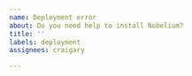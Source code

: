 ```yaml
---
name: Deployment error
about: Do you need help to install Nobelium?
title: ''
labels: deployment
assignees: craigary

---
```


<!-- 中文用户请注意：请使用英文描述问题，否则 issue 将会被直接关闭。 -->
